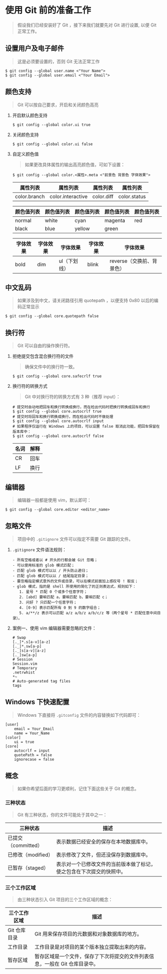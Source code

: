 # 使用 Git 前的准备工作

> 假设我们已经安装好了 Git ，接下来我们就要先对 Git 进行设置, 以便 Git 正常工作。

## 设置用户及电子邮件

> 这是必须要设置的，否则 Git 无法正常工作

```shell
$ git config --global user.name <"Your Name">
$ git config --global user.email <"Your Email">
```

## 颜色支持

> Git 可以按自己要求，开启和关闭颜色高亮

1. 开启默认颜色支持

   ```shell
   $ git config --global color.ui true
   ```

2. 关闭颜色支持

   ```shell
   $ git config --global color.ui false
   ```

3. 自定义颜色值

   > 如果更改具体属性的输出高亮颜色值，可如下设置：

   ```shell
   $ git config --global color.<属性>.meta <"前景色 背景色 字体效果">
   ```

   | 属性列表     | 属性列表          | 属性列表   | 属性列表     |
   | ------------ | ----------------- | ---------- | ------------ |
   | color.branch | color.interactive | color.diff | color.status |

   | 颜色值列表 | 颜色值列表 | 颜色值列表 | 颜色值列表 | 颜色值列表 |
   | ---------- | ---------- | ---------- | ---------- | ---------- |
   | normal     | white      | cyan       | magenta    | red        |
   | black      | blue       | yellow     | green      |

   | 字体效果 | 字体效果 | 字体效果     | 字体效果 | 字体效果                  |
   | -------- | -------- | ------------ | -------- | ------------------------- |
   | bold     | dim      | ul（下划线） | blink    | reverse（交换前、背景色） |

## 中文乱码

> 如果涉及到中文，请关闭路径引用 quotepath ，以便支持 0x80 以后的编码正常显示

```shell
$ git config --global core.quotepath false
```

## 换行符

> Git 可以自由的操作换行符。

1. 拒绝提交包含混合换行符的文件

   > 确保文件中的换行符一致。

   ```shell
   $ git config --global core.safecrlf true
   ```

2. 换行符的转换方式

   > Git 中对换行符的转换方式有 3 种（推荐 input）：

   ```shell
   # 提交时自动地把回车和换行转换成换行，而在检出代码时把换行转换成回车和换行
   $ git config --global core.autocrlf true
   # 提交时将回车和换行转换成换行，而在检出代码时不做处理
   $ git config --global core.autocrlf input
   # 如果程序仅运行在 Windows 上的项目，可以设置 false 取消此功能，把回车保留在版本库中：
   $ git config --global core.autocrlf false
   ```

   | 名词 | 解释 |
   | ---- | ---- |
   | CR   | 回车 |
   | LF   | 换行 |

## 编辑器

> 编辑器一般都是使用 vim，默认即可：

```shell
$ git config --global core.editor <editor_name>
```

## 忽略文件

> 项目中的 `.gitignore` 文件可以指定不需要 Git 跟踪的文件。

1. `.gitignore` 文件语法规则：

   ```text
   - 所有空格或者以 # 开头的行都会被 Git 忽略；
   - 可以使用标准的 glob 模式匹配；
   - 匹配 glob 模式可以以 / 开头防止递归；
   - 匹配 glob 模式可以以 / 结尾指定目录；
   - 要忽略指定模式意外的文件或目录，可以在模式前面加上感叹号 ! 取反；
   - glob 模式，指的是 shell 所使用的简化了的正则表达式，规则如下：
      1. 星号 * 匹配 0 个或多个任意字符；
      2. [abd] 要嘛匹配 a，要嘛匹配 b，要嘛匹配 c；
      3. 问好 ? 只匹配一个任意字符；
      4. [0-9] 表示匹配所有 0 到 9 的数字组合；
      5. a/**/z 表示可以匹配 a/z a/b/z a/b/c/z 等（两个星号 * 匹配任意中间目录）。
   ```

2. 案例一、使用 vim 编辑器需要忽略的文件：

   ```shell
   # Swap
   [._]*.s[a-v][a-z]
   [._]*.sw[a-p]
   [._]s[a-v][a-z]
   [._]sw[a-p]
   # Session
   Session.vim
   # Temporary
   .netrwhist
   *~
   # Auto-generated tag files
   tags
   ```

## Windows 下快速配置

> Windows 下直接将 `.gitconfig` 文件的内容替换如下代码即可：

```shell
[user]
	email = Your_Email
	name = Your_Name
[color]
    ui = true
[core]
    autocrlf = input
    quotePath = false
    ignorecase = false
```

## 概念

> 如果你希望后面的学习更顺利，记住下面这些关于 Git 的概念。

### 三种状态

> Git 有三种状态，你的文件可能处于其中之一：

| 三种状态            | 描述                                                                 |
| ------------------- | -------------------------------------------------------------------- |
| 已提交（committed） | 表示数据已经安全的保存在本地数据库中。                               |
| 已修改（modified）  | 表示修改了文件，但还没保存到数据库中。                               |
| 已暂存（staged）    | 表示对一个已修改文件的当前版本做了标记，使之包含在下次提交的快照中。 |

### 三个工作区域

> 由三种状态引入 Git 项目的三个工作区域的概念：

| 三个工作区域 | 描述                                                                        |
| ------------ | --------------------------------------------------------------------------- |
| Git 仓库目录 | Git 用来保存项目的元数据和对象数据库的地方。                                |
| 工作目录     | 工作目录是对项目的某个版本独立提取出来的内容。                              |
| 暂存区域     | 暂存区域是一个文件，保存了下次将提交的文件列表信息，一般在 Git 仓库目录中。 |
